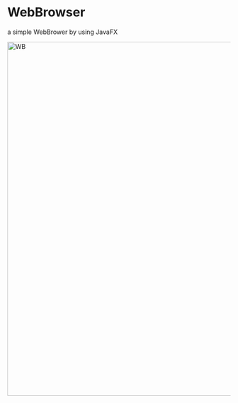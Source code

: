 # WebBrowser
a simple WebBrower by using JavaFX

<img width="801" alt="WB" src="https://user-images.githubusercontent.com/65016554/141087494-b31c1e04-0e8e-4197-abd3-333264543c13.png">
